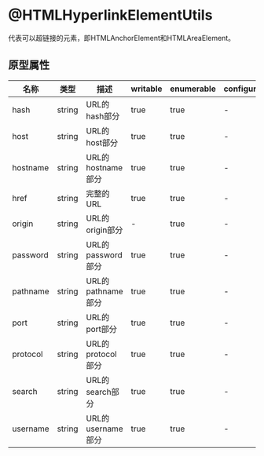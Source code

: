 # @HTMLHyperlinkElementUtils

代表可以超链接的元素，即HTMLAnchorElement和HTMLAreaElement。

## 原型属性

| 名称 | 类型 | 描述 | writable | enumerable | configurable |
|---|---|---|---|---|---|
| hash | string | URL的hash部分 | true | true | - |
| host | string | URL的host部分 | true | true | - |
| hostname | string | URL的hostname部分 | true | true | - |
| href | string | 完整的URL | true | true | - |
| origin | string | URL的origin部分 | - | true | - |
| password | string | URL的password部分 | true | true | - |
| pathname | string | URL的pathname部分 | true | true | - |
| port | string | URL的port部分 | true | true | - |
| protocol | string | URL的protocol部分 | true | true | - |
| search | string | URL的search部分 | true | true | - |
| username | string | URL的username部分 | true | true | - |